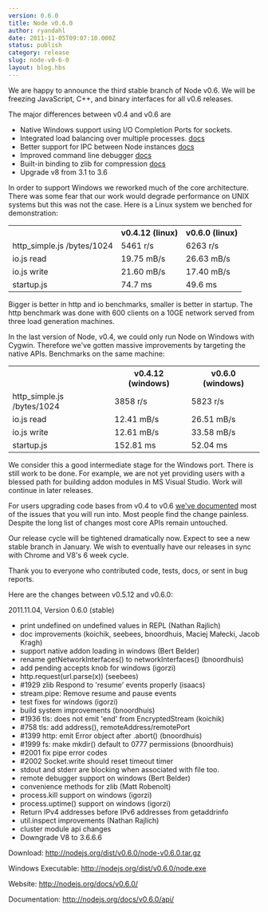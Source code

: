 ```yaml
---
version: 0.6.0
title: Node v0.6.0
author: ryandahl
date: 2011-11-05T09:07:10.000Z
status: publish
category: release
slug: node-v0-6-0
layout: blog.hbs
---
```


We are happy to announce the third stable branch of Node v0.6. We will be freezing JavaScript, C++, and binary interfaces for all v0.6 releases.

The major differences between v0.4 and v0.6 are<ul>
<li>Native Windows support using I/O Completion Ports for sockets.
<li>Integrated load balancing over multiple processes. <a href="http://nodejs.org/docs/v0.6.0/api/cluster.html">docs</a>
<li>Better support for IPC between Node instances <a href="http://nodejs.org/docs/v0.6.0/api/child_processes.html#child_process.fork">docs</a>
<li>Improved command line debugger <a href="http://nodejs.org/docs/v0.6.0/api/debugger.html">docs</a>
<li>Built-in binding to zlib for compression <a href="http://nodejs.org/docs/v0.6.0/api/zlib.html">docs</a>
<li>Upgrade v8 from 3.1 to 3.6</ul>

In order to support Windows we reworked much of the core architecture. There was some fear that our work would degrade performance on UNIX systems but this was not the case. Here is a Linux system we benched for demonstration:

<table><tr> <th></th> <th>v0.4.12 (linux)</th><th>v0.6.0 (linux)</th></tr>
<tr> <td>http_simple.js /bytes/1024</td> <td>5461 r/s</td> <td>6263 r/s</td> </tr>
<tr> <td>io.js read </td> <td>19.75 mB/s</td> <td>26.63 mB/s</td> </tr>
<tr> <td>io.js write </td> <td>21.60 mB/s</td> <td>17.40 mB/s</td> </tr>
<tr> <td>startup.js </td> <td>74.7 ms</td> <td>49.6 ms</td> </tr></table>

Bigger is better in http and io benchmarks, smaller is better in startup. The http benchmark was done with 600 clients on a 10GE network served from three load generation machines.

In the last version of Node, v0.4, we could only run Node on Windows with Cygwin. Therefore we've gotten massive improvements by targeting the native APIs. Benchmarks on the same machine:

<table><tr><th></th><th>v0.4.12 (windows)</th><th>v0.6.0 (windows)</th></tr>
<tr> <td>http_simple.js /bytes/1024</td> <td>3858 r/s</td> <td>5823 r/s</td> </tr>
<tr> <td>io.js read </td> <td>12.41 mB/s</td> <td>26.51 mB/s</td> </tr>
<tr> <td>io.js write </td> <td>12.61 mB/s</td> <td>33.58 mB/s</td> </tr>
<tr> <td>startup.js </td> <td>152.81 ms</td> <td>52.04 ms</td> </tr></table>

We consider this a good intermediate stage for the Windows port. There is still work to be done. For example, we are not yet providing users with a blessed path for building addon modules in MS Visual Studio.  Work will continue in later releases.

For users upgrading code bases from v0.4 to v0.6 <a href="https://github.com/joyent/node/wiki/API-changes-between-v0.4-and-v0.6">we've documented</a> most of the issues that you will run into. Most people find the change painless. Despite the long list of changes most core APIs remain untouched. 

Our release cycle will be tightened dramatically now. Expect to see a new stable branch in January. We wish to eventually have our releases in sync with Chrome and V8's 6 week cycle.

Thank you to everyone who contributed code, tests, docs, or sent in bug reports.

Here are the changes between v0.5.12 and v0.6.0:

2011.11.04, Version 0.6.0 (stable)
<ul><li>print undefined on undefined values in REPL (Nathan Rajlich)</li>
<li>doc improvements (koichik, seebees, bnoordhuis, Maciej Małecki, Jacob Kragh)</li>
<li>support native addon loading in windows (Bert Belder)</li>
<li>rename getNetworkInterfaces() to networkInterfaces() (bnoordhuis)</li>
<li>add pending accepts knob for windows (igorzi)</li>
<li>http.request(url.parse(x)) (seebees)</li>
<li>#1929 zlib Respond to 'resume' events properly (isaacs)</li>
<li>stream.pipe: Remove resume and pause events</li>
<li>test fixes for windows (igorzi)</li>
<li>build system improvements (bnoordhuis)</li>
<li>#1936 tls: does not emit 'end' from EncryptedStream (koichik)</li>
<li>#758 tls: add address(), remoteAddress/remotePort</li>
<li>#1399 http: emit Error object after .abort() (bnoordhuis)</li>
<li>#1999 fs: make mkdir() default to 0777 permissions (bnoordhuis)</li>
<li>#2001 fix pipe error codes</li>
<li>#2002 Socket.write should reset timeout timer</li>
<li>stdout and stderr are blocking when associated with file too.</li>
<li>remote debugger support on windows (Bert Belder)</li>
<li>convenience methods for zlib (Matt Robenolt)</li>
<li>process.kill support on windows (igorzi)</li>
<li>process.uptime() support on windows (igorzi)</li>
<li>Return IPv4 addresses before IPv6 addresses from getaddrinfo</li>
<li>util.inspect improvements (Nathan Rajlich)</li>
<li>cluster module api changes</li>
<li>Downgrade V8 to 3.6.6.6</li></ul>

Download: <a href="http://nodejs.org/dist/v0.6.0/node-v0.6.0.tar.gz">http://nodejs.org/dist/v0.6.0/node-v0.6.0.tar.gz</a>

Windows Executable: <a href="http://nodejs.org/dist/v0.6.0/node.exe">http://nodejs.org/dist/v0.6.0/node.exe</a>

Website: <a href="http://nodejs.org/docs/v0.6.0/">http://nodejs.org/docs/v0.6.0/</a>

Documentation: <a href="http://nodejs.org/docs/v0.6.0/api/">http://nodejs.org/docs/v0.6.0/api/</a>
